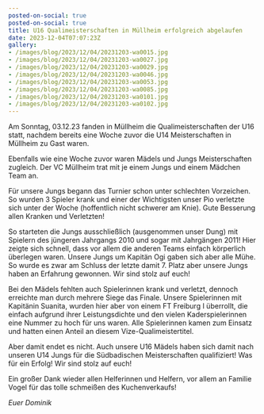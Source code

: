 ```yaml
---
posted-on-social: true
posted-on-social: true
title: U16 Qualimeisterschaften in Müllheim erfolgreich abgelaufen
date: 2023-12-04T07:07:23Z
gallery:
- /images/blog/2023/12/04/20231203-wa0015.jpg
- /images/blog/2023/12/04/20231203-wa0027.jpg
- /images/blog/2023/12/04/20231203-wa0029.jpg
- /images/blog/2023/12/04/20231203-wa0046.jpg
- /images/blog/2023/12/04/20231203-wa0053.jpg
- /images/blog/2023/12/04/20231203-wa0085.jpg
- /images/blog/2023/12/04/20231203-wa0101.jpg
- /images/blog/2023/12/04/20231203-wa0102.jpg
---
```

Am Sonntag, 03.12.23 fanden in Müllheim die Qualimeisterschaften der U16
statt, nachdem bereits eine Woche zuvor die U14 Meisterschaften in
Müllheim zu Gast waren.

Ebenfalls wie eine Woche zuvor waren Mädels und Jungs Meisterschaften
zugleich. Der VC Müllheim trat mit je einem Jungs und einem Mädchen Team
an.

Für unsere Jungs begann das Turnier schon unter schlechten Vorzeichen.
So wurden 3 Spieler krank und einer der Wichtigsten unser Pio verletzte
sich unter der Woche (hoffentlich nicht schwerer am Knie). Gute
Besserung allen Kranken und Verletzten!

So starteten die Jungs ausschließlich (ausgenommen unser Dung) mit
Spielern des jüngeren Jahrgangs 2010 und sogar mit Jahrgängen 2011! Hier
zeigte sich schnell, dass vor allem die anderen Teams einfach körperlich
überlegen waren. Unsere Jungs um Kapitän Ogi gaben sich aber alle Mühe.
So wurde es zwar am Schluss der letzte damit 7. Platz aber unsere Jungs
haben an Erfahrung gewonnen. Wir sind stolz auf euch!

Bei den Mädels fehlten auch Spielerinnen krank und verletzt, dennoch
erreichte man durch mehrere Siege das Finale. Unsere Spielerinnen mit
Kapitänin Suanita, wurden hier aber von einem FT Freiburg I überrollt,
die einfach aufgrund ihrer Leistungsdichte und den vielen
Kaderspielerinnen eine Nummer zu hoch für uns waren. Alle Spielerinnen
kamen zum Einsatz und hatten einen Anteil an diesem
Vize-Qualimeistertitel.

Aber damit endet es nicht. Auch unsere U16 Mädels haben sich damit nach
unseren U14 Jungs für die Südbadischen Meisterschaften qualifiziert! Was
für ein Erfolg! Wir sind stolz auf euch!

Ein großer Dank wieder allen Helferinnen und Helfern, vor allem an
Familie Vogel für das tolle schmeißen des Kuchenverkaufs!

*Euer Dominik*
